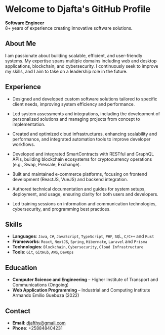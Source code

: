 # Welcome to Djafta's GitHub Profile

**Software Engineer**  
8+ years of experience creating innovative software solutions.

## About Me

I am passionate about building scalable, efficient, and user-friendly systems. My expertise spans multiple domains including web and desktop applications, blockchain, and cybersecurity. I continuously seek to improve my skills, and I aim to take on a leadership role in the future.

## Experience

- Designed and developed custom software solutions tailored to specific client needs, improving system efficiency and performance.
  
- Led system assessments and integrations, including the development of personalized solutions and managing projects from concept to implementation.
  
- Created and optimized cloud infrastructures, enhancing scalability and performance, and integrated automation tools to improve developer workflows.
  
- Developed and integrated SmartContracts with RESTful and GraphQL APIs, building blockchain ecosystems for cryptocurrency operations (e.g., Swap, Pressale, Exchange).
  
- Built and maintained e-commerce platforms, focusing on frontend development (ReactJS, VueJS) and backend integration.
  
- Authored technical documentation and guides for system setups, deployment, and usage, ensuring clarity for both users and developers.
  
- Led training sessions on information and communication technologies, cybersecurity, and programming best practices.

## Skills

- **Languages**: `Java`, `C#`, `JavaScript`, `TypeScript`, `PHP`, `SQ`L, `C/C++` and `Rust`  
- **Frameworks**: `React`, `NextJS`, `Spring`, `Hibernate`, `Laravel` and `Prisma`
- **Technologies**: `Blockchain`, `Cybersecurity`, `Cloud Infrastructure`  
- **Tools**: `Git`, `GitHub`, `AWS`, `DevOps`

## Education

- **Computer Science and Engineering** – Higher Institute of Transport and Communications (Ongoing)  
- **Web Application Programming** – Industrial and Computing Institute Armando Emílio Guebuza (2022)

## Contact

- **Email**: [djafthy@gmail.com](mailto:djafthy@gmail.com)  
- **Phone**: +258848404231
